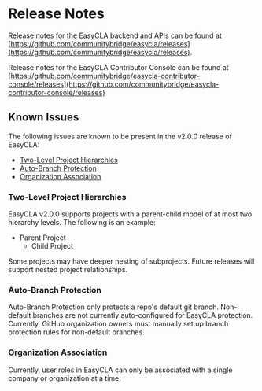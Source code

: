 # Release Notes

Release notes for the EasyCLA backend and APIs can be found at [https://github.com/communitybridge/easycla/releases](https://github.com/communitybridge/easycla/releases).

Release notes for the EasyCLA Contributor Console can be found at [https://github.com/communitybridge/easycla-contributor-console/releases](https://github.com/communitybridge/easycla-contributor-console/releases)

## Known Issues

The following issues are known to be present in the v2.0.0 release of EasyCLA:

* [Two-Level Project Hierarchies](release-notes.md#two-level-project-hierarchies)
* [Auto-Branch Protection](release-notes.md#auto-branch-protection)
* [Organization Association](release-notes.md#organization-association)

### Two-Level Project Hierarchies

EasyCLA v2.0.0 supports projects with a parent-child model of at most two hierarchy levels. The following is an example:

* Parent Project
  * Child Project

Some projects may have deeper nesting of subprojects. Future releases will support nested project relationships.

### Auto-Branch Protection

Auto-Branch Protection only protects a repo's default git branch. Non-default branches are not currently auto-configured for EasyCLA protection. Currently, GitHub organization owners must manually set up branch protection rules for non-default branches.

### Organization Association

Currently, user roles in EasyCLA can only be associated with a single company or organization at a time.

